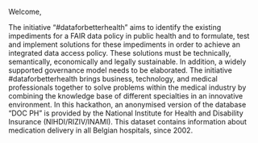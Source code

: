 Welcome,

The initiative “#dataforbetterhealth” aims to identify the existing impediments for a FAIR data policy in public health and to formulate, test and implement solutions for these impediments  in order to achieve an integrated data access policy. These solutions must be technically, semantically, economically and legally sustainable. In addition, a widely supported governance model needs to be elaborated.
The initiative #dataforbetterhealth brings business, technology, and medical professionals together to solve problems within the medical industry by combining the knowledge base of different specialties in an innovative environment.
In this hackathon, an anonymised version of the database “DOC PH” is provided by the National Institute for Health and Disability Insurance (NIHDI/RIZIV/INAMI). This dataset contains information about medication delivery in all Belgian hospitals, since 2002.

